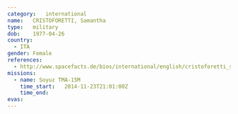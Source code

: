 ```yaml
---
category:	international
name:	CRISTOFORETTI, Samantha
type:	military
dob:	1977-04-26
country:
  - ITA
gender:	Female
references:
  - http://www.spacefacts.de/bios/international/english/cristoforetti_samantha.htm
missions:
  - name: Soyuz TMA-15M
    time_start:   2014-11-23T21:01:00Z
    time_end:     
evas:
---
```

